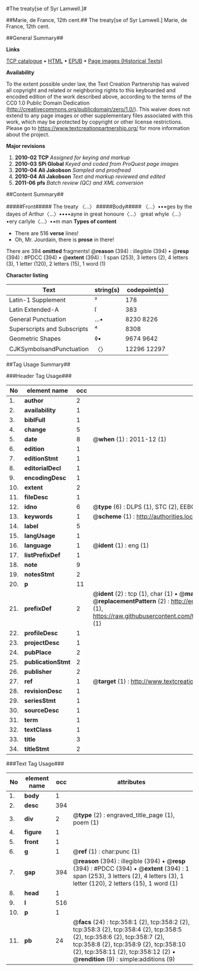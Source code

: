 #The treaty[se of Syr Lamwell.]#

##Marie, de France, 12th cent.##
The treaty[se of Syr Lamwell.]
Marie, de France, 12th cent.

##General Summary##

**Links**

[TCP catalogue](http://www.ota.ox.ac.uk/tcp/)  • 
[HTML](http://tei.it.ox.ac.uk/tcp/Texts-HTML/free/A05/A05043.html)  • 
[EPUB](http://tei.it.ox.ac.uk/tcp/Texts-EPUB/free/A05/A05043.epub) • 
[Page images (Historical Texts)](https://historicaltexts.jisc.ac.uk/eebo-99836110e)

**Availability**

To the extent possible under law, the Text Creation Partnership has waived all copyright and related or neighboring rights to this keyboarded and encoded edition of the work described above, according to the terms of the CC0 1.0 Public Domain Dedication (http://creativecommons.org/publicdomain/zero/1.0/). This waiver does not extend to any page images or other supplementary files associated with this work, which may be protected by copyright or other license restrictions. Please go to https://www.textcreationpartnership.org/ for more information about the project.

**Major revisions**

1. __2010-02__ __TCP__ *Assigned for keying and markup*
1. __2010-03__ __SPi Global__ *Keyed and coded from ProQuest page images*
1. __2010-04__ __Ali Jakobson__ *Sampled and proofread*
1. __2010-04__ __Ali Jakobson__ *Text and markup reviewed and edited*
1. __2011-06__ __pfs__ *Batch review (QC) and XML conversion*

##Content Summary##

#####Front#####
The treaty 〈…〉
#####Body#####
〈…〉•••ges by the dayes of Arthur〈…〉••••ayne in great honoure〈…〉 great whyle〈…〉•ery carlyle〈…〉••m man
**Types of content**

  * There are 516 **verse** lines!
  * Oh, Mr. Jourdain, there is **prose** in there!

There are 394 **omitted** fragments! 
 @__reason__ (394) : illegible (394)  •  @__resp__ (394) : #PDCC (394)  •  @__extent__ (394) : 1 span (253), 3 letters (2), 4 letters (3), 1 letter (120), 2 letters (15), 1 word (1)

**Character listing**


|Text|string(s)|codepoint(s)|
|---|---|---|
|Latin-1 Supplement|²|178|
|Latin Extended-A|ſ|383|
|General Punctuation|…•|8230 8226|
|Superscripts             and Subscripts|⁴|8308|
|Geometric Shapes|◊▪|9674 9642|
|CJKSymbolsandPunctuation|〈〉|12296 12297|

##Tag Usage Summary##

###Header Tag Usage###

|No|element name|occ|attributes|
|---|---|---|---|
|1.|__author__|2||
|2.|__availability__|1||
|3.|__biblFull__|1||
|4.|__change__|5||
|5.|__date__|8| @__when__ (1) : 2011-12 (1)|
|6.|__edition__|1||
|7.|__editionStmt__|1||
|8.|__editorialDecl__|1||
|9.|__encodingDesc__|1||
|10.|__extent__|2||
|11.|__fileDesc__|1||
|12.|__idno__|6| @__type__ (6) : DLPS (1), STC (2), EEBO-CITATION (1), PROQUEST (1), VID (1)|
|13.|__keywords__|1| @__scheme__ (1) : http://authorities.loc.gov/ (1)|
|14.|__label__|5||
|15.|__langUsage__|1||
|16.|__language__|1| @__ident__ (1) : eng (1)|
|17.|__listPrefixDef__|1||
|18.|__note__|9||
|19.|__notesStmt__|2||
|20.|__p__|11||
|21.|__prefixDef__|2| @__ident__ (2) : tcp (1), char (1)  •  @__matchPattern__ (2) : ([0-9\-]+):([0-9IVX]+) (1), (.+) (1)  •  @__replacementPattern__ (2) : http://eebo.chadwyck.com/downloadtiff?vid=$1&page=$2 (1), https://raw.githubusercontent.com/textcreationpartnership/Texts/master/tcpchars.xml#$1 (1)|
|22.|__profileDesc__|1||
|23.|__projectDesc__|1||
|24.|__pubPlace__|2||
|25.|__publicationStmt__|2||
|26.|__publisher__|2||
|27.|__ref__|1| @__target__ (1) : http://www.textcreationpartnership.org/docs/. (1)|
|28.|__revisionDesc__|1||
|29.|__seriesStmt__|1||
|30.|__sourceDesc__|1||
|31.|__term__|1||
|32.|__textClass__|1||
|33.|__title__|3||
|34.|__titleStmt__|2||


###Text Tag Usage###

|No|element name|occ|attributes|
|---|---|---|---|
|1.|__body__|1||
|2.|__desc__|394||
|3.|__div__|2| @__type__ (2) : engraved_title_page (1), poem (1)|
|4.|__figure__|1||
|5.|__front__|1||
|6.|__g__|1| @__ref__ (1) : char:punc (1)|
|7.|__gap__|394| @__reason__ (394) : illegible (394)  •  @__resp__ (394) : #PDCC (394)  •  @__extent__ (394) : 1 span (253), 3 letters (2), 4 letters (3), 1 letter (120), 2 letters (15), 1 word (1)|
|8.|__head__|1||
|9.|__l__|516||
|10.|__p__|1||
|11.|__pb__|24| @__facs__ (24) : tcp:358:1 (2), tcp:358:2 (2), tcp:358:3 (2), tcp:358:4 (2), tcp:358:5 (2), tcp:358:6 (2), tcp:358:7 (2), tcp:358:8 (2), tcp:358:9 (2), tcp:358:10 (2), tcp:358:11 (2), tcp:358:12 (2)  •  @__rendition__ (9) : simple:additions (9)|
